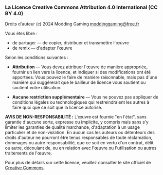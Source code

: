 

### La Licence Creative Commons Attribution 4.0 International (CC BY 4.0) ###

Droits d'auteur (c) 2024 Modding Gaming <moddinggaming@free.fr>

Vous êtes libre :

* de partager — de copier, distribuer et transmettre l'œuvre
* de remix — d'adapter l'œuvre

Selon les conditions suivantes :

* **Attribution** — Vous devez attribuer l'œuvre de manière appropriée, fournir un lien vers la licence, et indiquer si des modifications ont été apportées. Vous pouvez le faire de manière raisonnable, mais pas d'une manière qui suggérerait que le bailleur de licence vous soutient ou soutient votre utilisation.

* **Aucune restriction supplémentaire** — Vous ne pouvez pas appliquer de conditions légales ou technologiques qui restreindraient les autres à faire quoi que ce soit que la licence autorise.

**AVIS DE NON-RESPONSABILITÉ :** L'œuvre est fournie "en l'état", sans garantie d'aucune sorte, expresse ou implicite, y compris mais sans s'y limiter les garanties de qualité marchande, d'adaptation à un usage particulier et de non-violation. En aucun cas les auteurs ou détenteurs des droits d'auteur ne pourront être tenus responsables de toute réclamation, dommages ou autre responsabilité, que ce soit en vertu d'un contrat, délit ou autre, découlant de, ou en relation avec l'œuvre ou l'utilisation ou autres traitements de l'œuvre.

Pour plus de détails sur cette licence, veuillez consulter le site officiel de [Creative Commons](https://creativecommons.org/licenses/by/4.0/).
